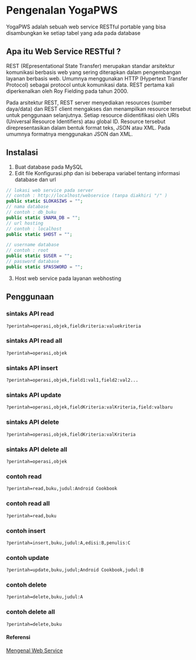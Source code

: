 # Pengenalan YogaPWS
YogaPWS adalah sebuah web service RESTful portable yang bisa disambungkan ke setiap tabel yang ada pada database

## Apa itu Web Service RESTful ?
REST (REpresentational State Transfer) merupakan standar arsitektur komunikasi berbasis web yang sering diterapkan dalam pengembangan layanan berbasis web. Umumnya menggunakan HTTP (Hypertext Transfer Protocol) sebagai protocol untuk komunikasi data. REST pertama kali diperkenalkan oleh Roy Fielding pada tahun 2000.

Pada arsitektur REST, REST server menyediakan resources (sumber daya/data) dan REST client mengakses dan menampilkan resource tersebut untuk penggunaan selanjutnya. Setiap resource diidentifikasi oleh URIs (Universal Resource Identifiers) atau global ID. Resource tersebut direpresentasikan dalam bentuk format teks, JSON atau XML. Pada umumnya formatnya menggunakan JSON dan XML.

## Instalasi
1. Buat database pada MySQL
2. Edit file Konfigurasi.php dan isi beberapa variabel tentang informasi database dan url
```php
// lokasi web service pada server
// contoh : http://localhost/webservice (tanpa diakhiri "/" )
public static $LOKASIWS = ""; 
// nama database
// contoh : db_buku
public static $NAMA_DB = "";
// url hosting
// contoh : localhost
public static $HOST = "";    

// username database
// contoh : root
public static $USER = "";
// password database
public static $PASSWORD = "";
```
3. Host web service pada layanan webhosting

## Penggunaan
### sintaks API read
```?perintah=operasi,objek,fieldkriteria:valuekriteria```
### sintaks API read all
```?perintah=operasi,objek```
### sintaks API insert
```?perintah=operasi,objek,field1:val1,field2:val2...```
### sintaks API update
```?perintah=operasi,objek,fieldKriteria:valKriteria,field:valbaru```
### sintaks API delete
```?perintah=operasi,objek,fieldKriteria:valKriteria```
### sintaks API delete all
```?perintah=operasi,objek```
### contoh read
```?perintah=read,buku,judul:Android Cookbook```
### contoh read all
```?perintah=read,buku```
### contoh insert
```?perintah=insert,buku,judul:A,edisi:B,penulis:C```
### contoh update
```?perintah=update,buku,judul;Android Cookbook,judul:B```
### contoh delete
```?perintah=delete,buku,judul:A```
### contoh delete all
```?perintah=delete,buku```

#### Referensi
[Mengenal Web Service](https://www.codepolitan.com/mengenal-restful-web-services "Codepolitan")
